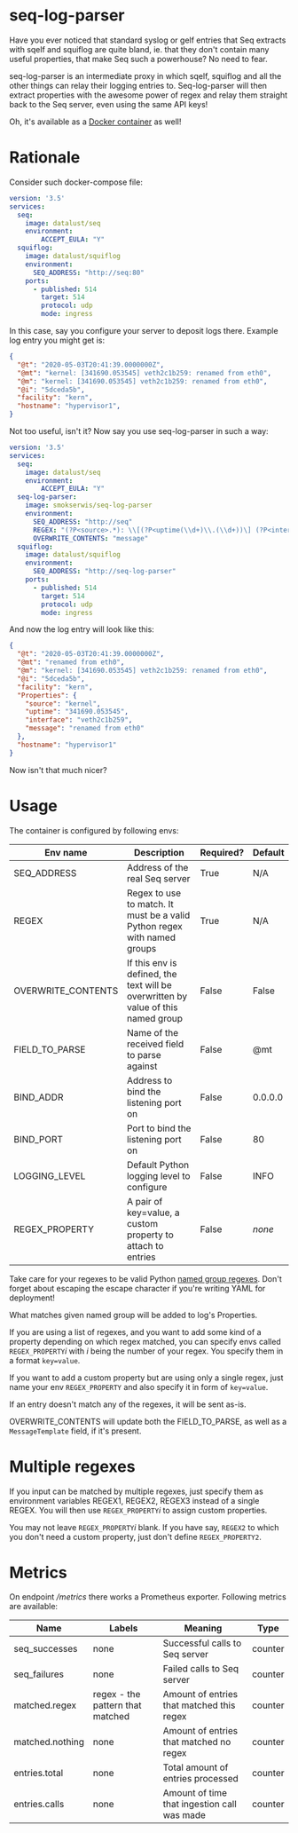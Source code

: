 seq-log-parser
==============

Have you ever noticed that standard syslog or gelf
entries that Seq extracts with sqelf and squiflog are
quite bland, ie. that they don't contain many useful properties,
that make Seq such a powerhouse? No need to fear.

seq-log-parser is an intermediate proxy in which
sqelf, squiflog and all the other things can relay
their logging entries to. Seq-log-parser will then
extract properties with the awesome power of regex
and relay them straight back to the Seq server,
even using the same API keys!

Oh, it's available as a [Docker container](https://hub.docker.com/repository/docker/smokserwis/seq-log-parser)
as well!

# Rationale

Consider such docker-compose file:

```yaml
version: '3.5'
services:
  seq:
    image: datalust/seq
    environment:
        ACCEPT_EULA: "Y"
  squiflog:
    image: datalust/squiflog
    environment:
      SEQ_ADDRESS: "http://seq:80"
    ports:
      - published: 514
        target: 514
        protocol: udp
        mode: ingress
```

In this case, say you configure your server to deposit
logs there. Example log entry you might get is:

```json
{
  "@t": "2020-05-03T20:41:39.0000000Z",
  "@mt": "kernel: [341690.053545] veth2c1b259: renamed from eth0",
  "@m": "kernel: [341690.053545] veth2c1b259: renamed from eth0",
  "@i": "5dceda5b",
  "facility": "kern",
  "hostname": "hypervisor1",
}
```

Not too useful, isn't it? Now say you use seq-log-parser in 
such a way:

```yaml
version: '3.5'
services:
  seq:
    image: datalust/seq
    environment:
        ACCEPT_EULA: "Y"
  seq-log-parser:
    image: smokserwis/seq-log-parser
    environment:
      SEQ_ADDRESS: "http://seq"
      REGEX: "(?P<source>.*): \\[(?P<uptime(\\d+)\\.(\\d+))\] (?P<interface>.*): (?P<message>.*)"
      OVERWRITE_CONTENTS: "message"
  squiflog:
    image: datalust/squiflog
    environment:
      SEQ_ADDRESS: "http://seq-log-parser"
    ports:
      - published: 514
        target: 514
        protocol: udp
        mode: ingress
```

And now the log entry will look like this:

```json
{
  "@t": "2020-05-03T20:41:39.0000000Z",
  "@mt": "renamed from eth0",
  "@m": "kernel: [341690.053545] veth2c1b259: renamed from eth0",
  "@i": "5dceda5b",
  "facility": "kern", 
  "Properties": {
    "source": "kernel",
    "uptime": "341690.053545", 
    "interface": "veth2c1b259",
    "message": "renamed from eth0"
  },
  "hostname": "hypervisor1"
}
```

Now isn't that much nicer?

# Usage

The container is configured by following envs:

| Env name           | Description                                                                             | Required? | Default |
|--------------------|------------------------------------------------------------------------------------------|-----------|---------|
| SEQ_ADDRESS        | Address of the real Seq server                                                           | True      | N/A     |
| REGEX              | Regex to use to match. It must be a valid Python regex with named groups                 | True      | N/A     |
| OVERWRITE_CONTENTS | If this env is defined, the text will be overwritten by value of this named group        | False     | False   |
| FIELD_TO_PARSE     | Name of the received field to parse against                                              | False     | @mt     |
| BIND_ADDR          | Address to bind the listening port on                                                    | False     | 0.0.0.0 |
| BIND_PORT          | Port to bind the listening port on                                                       | False     | 80      |
| LOGGING_LEVEL      | Default Python logging level to configure                                                | False     | INFO    |
| REGEX_PROPERTY     | A pair of key=value, a custom property to attach to entries                              | False     | _none_  |

Take care for your regexes to be valid Python [named group regexes](https://docs.python.org/3.8/library/re.html#index-17).
Don't forget about escaping the escape character if you're writing YAML for deployment!

What matches given named group will be added to log's Properties.

If you are using a list of regexes, and you want to add some kind of a property depending on which regex matched, 
you can specify envs called `REGEX_PROPERTY`_i_ with _i_ being the number of your regex.
You specify them in a format `key=value`.

If you want to add a custom property but are using only a single regex, just name your env `REGEX_PROPERTY`
and also specify it in form of `key=value`.

If an entry doesn't match any of the regexes, it will be sent as-is.

OVERWRITE_CONTENTS will update both the FIELD_TO_PARSE, as well as a `MessageTemplate` field, if it's present.

# Multiple regexes

If you input can be matched by multiple regexes, just specify them as environment variables REGEX1, REGEX2, REGEX3 instead of a single REGEX. 
You will then use `REGEX_PROPERTY`_i_ to assign custom properties. 

You may not leave `REGEX_PROPERTY`_i_ blank. If you have say, `REGEX2` to which you don't
need a custom property, just don't define `REGEX_PROPERTY2`.

# Metrics

On endpoint _/metrics_ there works a Prometheus exporter. Following metrics are available:

| Name            | Labels                           | Meaning                                     | Type    |
|-----------------|----------------------------------|---------------------------------------------|---------|
| seq_successes   | none                             | Successful calls to Seq server              | counter |
| seq_failures    | none                             | Failed calls to Seq server                  | counter |
| matched.regex   | regex - the pattern that matched | Amount of entries that matched this regex   | counter |
| matched.nothing | none                             | Amount of entries that matched no regex     | counter |
| entries.total   | none                             | Total amount of entries processed           | counter |
| entries.calls   | none                             | Amount of time that ingestion call was made | counter |
